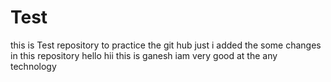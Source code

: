 # Test
this is Test repository to practice the git hub
just i added the some changes in this repository
hello hii this is ganesh iam very good at the any technology
